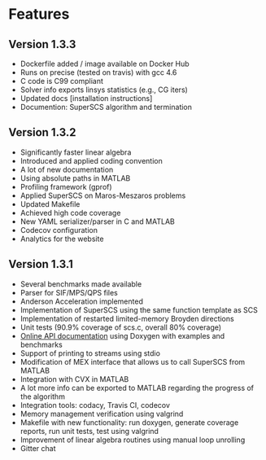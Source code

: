 # Features

## Version 1.3.3

- Dockerfile added / image available on Docker Hub
- Runs on precise (tested on travis) with gcc 4.6
- C code is C99 compliant
- Solver info exports linsys statistics (e.g., CG iters)
- Updated docs [installation instructions]
- Documention: SuperSCS algorithm and termination

## Version 1.3.2

- Significantly faster linear algebra
- Introduced and applied coding convention
- A lot of new documentation
- Using absolute paths in MATLAB
- Profiling framework (gprof)
- Applied SuperSCS on Maros-Meszaros problems
- Updated Makefile
- Achieved high code coverage
- New YAML serializer/parser in C and MATLAB
- Codecov configuration
- Analytics for the website


## Version 1.3.1
- Several benchmarks made available
- Parser for SIF/MPS/QPS files
- Anderson Acceleration implemented
- Implementation of SuperSCS using the same function template as SCS
- Implementation of restarted limited-memory Broyden directions
- Unit tests (90.9% coverage of scs.c, overall 80% coverage)
- [Online API documentation](https://kul-forbes.github.io/scs/index.html) using Doxygen with examples and benchmarks
- Support of printing to streams using stdio
- Modification of MEX interface that allows us to call SuperSCS from MATLAB
- Integration with CVX in MATLAB
- A lot more info can be exported to MATLAB regarding the progress of the algorithm
- Integration tools: codacy, Travis CI, codecov
- Memory management verification using valgrind
- Makefile with new functionality: run doxygen, generate coverage reports, run unit tests, test using valgrind
- Improvement of linear algebra routines using manual loop unrolling
- Gitter chat
